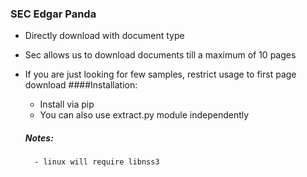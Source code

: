 ### SEC Edgar Panda

- Directly download with document type
- Sec allows us to download documents till a maximum of 10 pages
- If you are just looking for few samples, restrict usage to first page download
####Installation: 
    - Install via pip
    - You can also use extract.py module independently

    ##### Notes:
        - linux will require libnss3 